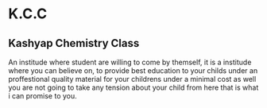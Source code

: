 
# K.C.C

## Kashyap Chemistry Class

An institude where student are willing to come by themself, it is a institude where you can believe on, to provide best education to your childs under an proffestional quality material for your childrens under a minimal cost as well you are not going to take any tension about your child from here that is what i can promise to you.
